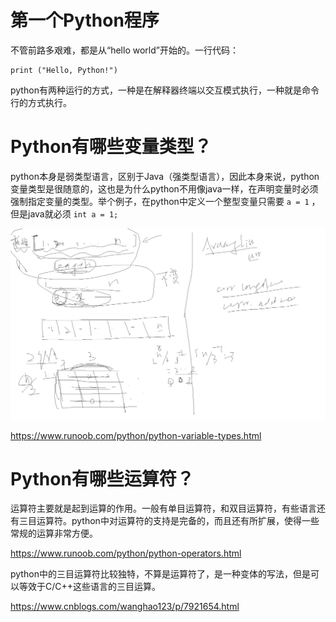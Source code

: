 # 第一个Python程序

不管前路多艰难，都是从“hello world”开始的。一行代码：
```
print ("Hello, Python!")
```

python有两种运行的方式，一种是在解释器终端以交互模式执行，一种就是命令行的方式执行。

# Python有哪些变量类型？

python本身是弱类型语言，区别于Java（强类型语言），因此本身来说，python变量类型是很随意的，这也是为什么python不用像java一样，在声明变量时必须强制指定变量的类型。举个例子，在python中定义一个整型变量只需要 `a = 1` ，但是java就必须 `int a = 1;`

![数组讲述](./images/array.png)

<https://www.runoob.com/python/python-variable-types.html>

# Python有哪些运算符？

运算符主要就是起到运算的作用。一般有单目运算符，和双目运算符，有些语言还有三目运算符。python中对运算符的支持是完备的，而且还有所扩展，使得一些常规的运算非常方便。

<https://www.runoob.com/python/python-operators.html>

python中的三目运算符比较独特，不算是运算符了，是一种变体的写法，但是可以等效于C/C++这些语言的三目运算。

 <https://www.cnblogs.com/wanghao123/p/7921654.html>